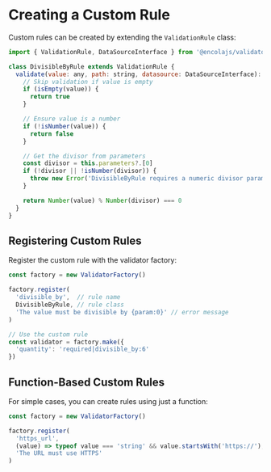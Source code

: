 # Creating a Custom Rule

Custom rules can be created by extending the `ValidationRule` class:

```javascript
import { ValidationRule, DataSourceInterface } from '@encolajs/validator'

class DivisibleByRule extends ValidationRule {
  validate(value: any, path: string, datasource: DataSourceInterface): boolean {
    // Skip validation if value is empty
    if (isEmpty(value)) {
      return true
    }

    // Ensure value is a number
    if (!isNumber(value)) {
      return false
    }

    // Get the divisor from parameters
    const divisor = this.parameters?.[0]
    if (!divisor || !isNumber(divisor)) {
      throw new Error('DivisibleByRule requires a numeric divisor parameter')
    }

    return Number(value) % Number(divisor) === 0
  }
}
```

## Registering Custom Rules

Register the custom rule with the validator factory:

```javascript
const factory = new ValidatorFactory()

factory.register(
  'divisible_by',  // rule name
  DivisibleByRule, // rule class
  'The value must be divisible by {param:0}' // error message
)

// Use the custom rule
const validator = factory.make({
  'quantity': 'required|divisible_by:6'
})
```

## Function-Based Custom Rules

For simple cases, you can create rules using just a function:

```javascript
const factory = new ValidatorFactory()

factory.register(
  'https_url',
  (value) => typeof value === 'string' && value.startsWith('https://'),
  'The URL must use HTTPS'
)
```